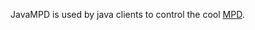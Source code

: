 [sonar]: http://bjj.is-a-player:9000/javampd
[mpd]: http://www.musicpd.org

JavaMPD is used by java clients to control the cool [MPD][mpd].